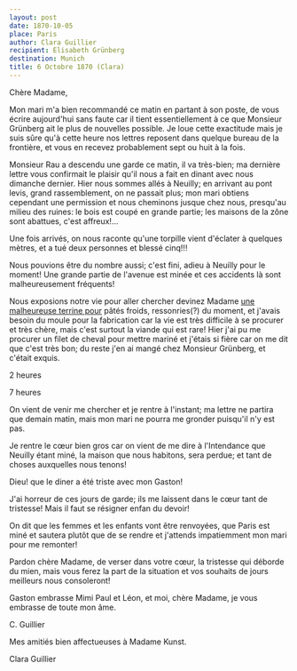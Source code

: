 ```yaml
---
layout: post
date: 1870-10-05
place: Paris
author: Clara Guillier
recipient: Elisabeth Grünberg
destination: Munich
title: 6 Octobre 1870 (Clara)
---
```


Chère Madame,


Mon mari m'a bien recommandé ce matin en partant à son poste, de vous écrire
aujourd'hui sans faute car il tient essentiellement à ce que Monsieur Grünberg
ait le plus de nouvelles possible. Je loue cette exactitude mais je suis sûre
qu'à cette heure nos lettres reposent dans quelque bureau de la frontière, et
vous en recevez probablement sept ou huit à la fois.

Monsieur Rau a descendu une garde ce matin, il va très-bien; ma dernière lettre
vous confirmait le plaisir qu'il nous a fait en dinant avec nous dimanche
dernier. Hier nous sommes allés à Neuilly; en arrivant au pont levis, grand
rassemblement, on ne passait plus; mon mari obtiens cependant une permission et
nous cheminons jusque chez nous, presqu'au milieu des ruines: le bois est coupé
en grande partie; les maisons de la zône sont abattues, c'est affreux!...

Une fois arrivés, on nous raconte qu'une torpille vient d'éclater à quelques
mètres, et a tué deux personnes et blessé cinq!!!

Nous pouvions être du nombre aussi; c'est fini, adieu à Neuilly pour le moment!
Une grande partie de l'avenue est minée et ces accidents là sont
malheureusement fréquents!

Nous exposions notre vie pour aller chercher devinez Madame
<ins class="straight">une malheureuse terrine pour</ins> pâtés froids,
ressonries(?) du moment, et j'avais 
besoin du moule pour la fabrication car la vie est très difficile à se procurer
et très chère, mais c'est surtout la viande qui est rare! Hier j'ai pu me
procurer un filet de cheval pour mettre mariné et j'étais si fière car on me
dit que c'est très bon; du reste j'en ai mangé chez Monsieur Grünberg, et
c'était exquis.

2 heures

7 heures

On vient de venir me chercher et je rentre à l'instant; ma lettre ne partira
que demain matin, mais mon mari ne pourra me gronder puisqu'il n'y est pas.

Je rentre le cœur bien gros car on vient de me dire à l'Intendance que Neuilly
étant miné, la maison que nous habitons, sera perdue; et tant de choses
auxquelles nous tenons!

Dieu! que le diner a été triste avec mon Gaston! 

J'ai horreur de ces jours de garde; ils me laissent dans le cœur tant de
tristesse! Mais il faut se résigner enfan du devoir!

On dit que les femmes et les enfants vont être renvoyées, que Paris est miné
et sautera plutôt que de se rendre et j'attends impatiemment mon mari pour me
remonter!

Pardon chère Madame, de verser dans votre cœur, la tristesse qui déborde du
mien, mais vous ferez la part de la situation et vos souhaits de jours
meilleurs nous consoleront!

Gaston embrasse Mimi Paul et Léon, et moi, chère Madame, je vous embrasse de
toute mon âme.

C. Guillier


Mes amitiés bien affectueuses à Madame Kunst.


Clara Guillier
